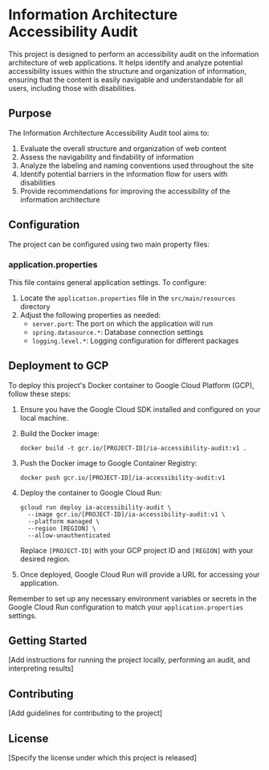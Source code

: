 # Information Architecture Accessibility Audit

This project is designed to perform an accessibility audit on the information architecture of web applications. It helps identify and analyze potential accessibility issues within the structure and organization of information, ensuring that the content is easily navigable and understandable for all users, including those with disabilities.

## Purpose

The Information Architecture Accessibility Audit tool aims to:

1. Evaluate the overall structure and organization of web content
2. Assess the navigability and findability of information
3. Analyze the labeling and naming conventions used throughout the site
4. Identify potential barriers in the information flow for users with disabilities
5. Provide recommendations for improving the accessibility of the information architecture

## Configuration

The project can be configured using two main property files:

### application.properties

This file contains general application settings. To configure:

1. Locate the `application.properties` file in the `src/main/resources` directory
2. Adjust the following properties as needed:
   - `server.port`: The port on which the application will run
   - `spring.datasource.*`: Database connection settings
   - `logging.level.*`: Logging configuration for different packages

## Deployment to GCP

To deploy this project's Docker container to Google Cloud Platform (GCP), follow these steps:

1. Ensure you have the Google Cloud SDK installed and configured on your local machine.

2. Build the Docker image:
   ```
   docker build -t gcr.io/[PROJECT-ID]/ia-accessibility-audit:v1 .
   ```

3. Push the Docker image to Google Container Registry:
   ```
   docker push gcr.io/[PROJECT-ID]/ia-accessibility-audit:v1
   ```

4. Deploy the container to Google Cloud Run:
   ```
   gcloud run deploy ia-accessibility-audit \
     --image gcr.io/[PROJECT-ID]/ia-accessibility-audit:v1 \
     --platform managed \
     --region [REGION] \
     --allow-unauthenticated
   ```

   Replace `[PROJECT-ID]` with your GCP project ID and `[REGION]` with your desired region.

5. Once deployed, Google Cloud Run will provide a URL for accessing your application.

Remember to set up any necessary environment variables or secrets in the Google Cloud Run configuration to match your `application.properties` settings.

## Getting Started

[Add instructions for running the project locally, performing an audit, and interpreting results]

## Contributing

[Add guidelines for contributing to the project]

## License

[Specify the license under which this project is released]

